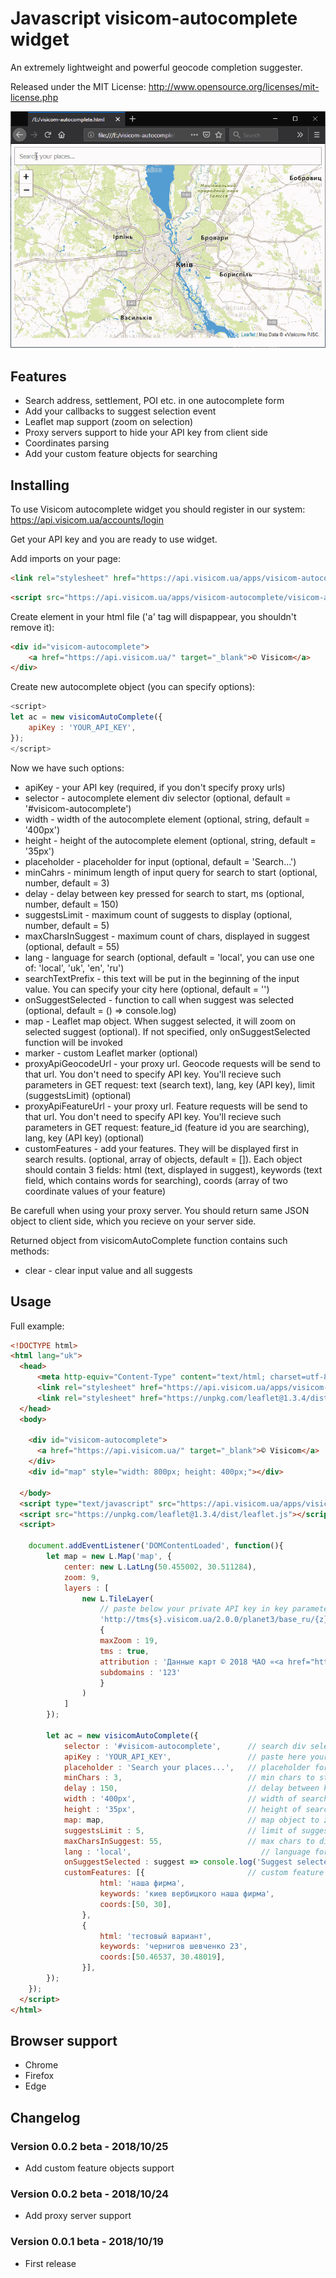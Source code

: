 Javascript visicom-autocomplete widget
===================

An extremely lightweight and powerful geocode completion suggester.

Released under the MIT License: http://www.opensource.org/licenses/mit-license.php

![visicom-autocomplete examples](autocomplete.gif)

## Features

* Search address, settlement, POI etc. in one autocomplete form
* Add your callbacks to suggest selection event
* Leaflet map support (zoom on selection)
* Proxy servers support to hide your API key from client side
* Coordinates parsing
* Add your custom feature objects for searching

## Installing
To use Visicom autocomplete widget you should register in our system: https://api.visicom.ua/accounts/login 

Get your API key and you are ready to use widget.

Add imports on your page:

```html
<link rel="stylesheet" href="https://api.visicom.ua/apps/visicom-autocomplete/visicom-autocomplete.min.css">
```

```html
<script src="https://api.visicom.ua/apps/visicom-autocomplete/visicom-autocomplete.min.js"></script>
```

Create element in your html file ('a' tag will dispappear, you shouldn't remove it):

```html
<div id="visicom-autocomplete">
    <a href="https://api.visicom.ua/" target="_blank">© Visicom</a>
</div>
```

Create new autocomplete object (you can specify options):
```javascript
<script>
let ac = new visicomAutoComplete({        
    apiKey : 'YOUR_API_KEY',
});
</script>
```

Now we have such options:
* apiKey - your API key (required, if you don't specify proxy urls)
* selector - autocomplete element div selector (optional, default = '#visicom-autocomplete')
* width - width of the autocomplete element (optional, string, default = '400px')
* height - height of the autocomplete element (optional, string, default = '35px')
* placeholder - placeholder for input (optional, default = 'Search...')
* minCahrs - minimum length of input query for search to start (optional, number, default = 3)
* delay - delay between key pressed for search to start, ms (optional, number, default = 150)
* suggestsLimit - maximum count of suggests to display (optional, number, default = 5)
* maxCharsInSuggest - maximum count of chars, displayed in suggest (optional, default = 55)
* lang - language for search (optional, default = 'local', you can use one of: 'local', 'uk', 'en', 'ru')
* searchTextPrefix - this text will be put in the beginning of the input value. You can specify your city here (optional, default = '')
* onSuggestSelected - function to call when suggest was selected (optional, default = () => console.log)
* map - Leaflet map object. When suggest selected, it will zoom on selected suggest (optional). If not specified, only onSuggestSelected function will be invoked
* marker - custom Leaflet marker (optional)
* proxyApiGeocodeUrl - your proxy url. Geocode requests will be send to that url. You don't need to specify API key. You'll recieve such parameters in GET request: text (search text), lang, key (API key), limit (suggestsLimit) (optional)
* proxyApiFeatureUrl - your proxy url. Feature requests will be send to that url. You don't need to specify API key. You'll recieve such parameters in GET request: feature_id (feature id you are searching), lang, key (API key) (optional)
* customFeatures - add your features. They will be displayed first in search results. (optional, array of objects, default = []). Each object should contain 3 fields: html (text, displayed in suggest), keywords (text field, which contains words for searching), coords (array of two coordinate values of your feature)

Be carefull when using your proxy server. You should return same JSON object to client side, which you recieve on your server side.

Returned object from visicomAutoComplete function contains such methods:
* clear - clear input value and all suggests

## Usage
Full example:
```html
<!DOCTYPE html>
<html lang="uk">
  <head>
      <meta http-equiv="Content-Type" content="text/html; charset=utf-8"/>
      <link rel="stylesheet" href="https://api.visicom.ua/apps/visicom-autocomplete/visicom-autocomplete.min.css">
      <link rel="stylesheet" href="https://unpkg.com/leaflet@1.3.4/dist/leaflet.css">
  </head>
  <body>
    
    <div id="visicom-autocomplete">
      <a href="https://api.visicom.ua/" target="_blank">© Visicom</a>
    </div>
    <div id="map" style="width: 800px; height: 400px;"></div>

  </body>
  <script type="text/javascript" src="https://api.visicom.ua/apps/visicom-autocomplete/visicom-autocomplete.min.js"></script>
  <script src="https://unpkg.com/leaflet@1.3.4/dist/leaflet.js"></script>
  <script>

    document.addEventListener('DOMContentLoaded', function(){
        let map = new L.Map('map', {
            center: new L.LatLng(50.455002, 30.511284), 
            zoom: 9,                                
            layers : [
                new L.TileLayer(
                    // paste below your private API key in key parameter
                    'http://tms{s}.visicom.ua/2.0.0/planet3/base_ru/{z}/{x}/{y}.png?key=YOUR_API_KEY',
                    {
                    maxZoom : 19,
                    tms : true,
                    attribution : 'Данные карт © 2018 ЧАО «<a href="https://visicom.ua/">Визиком</a>»',
                    subdomains : '123'
                    }        
                )
            ]
        }); 

        let ac = new visicomAutoComplete({        
            selector : '#visicom-autocomplete',      // search div selector
            apiKey : 'YOUR_API_KEY',                 // paste here your private API key
            placeholder : 'Search your places...',   // placeholder for search input
            minChars : 3,                            // min chars to start searching
            delay : 150,                             // delay between key pressed for search to start
            width : '400px',                         // width of search input
            height : '35px',                         // height of search input
            map: map,                                // map object to zoom on it
            suggestsLimit : 5,                       // limit of suggests to display
            maxCharsInSuggest: 55,                   // max chars to display in suggest
            lang : 'local',                             // language for searching
            onSuggestSelected : suggest => console.log('Suggest selected: ' + (suggest.html)), 
            customFeatures: [{                       // custom feature objects
                    html: 'наша фирма',
                    keywords: 'киев вербицкого наша фирма',
                    coords:[50, 30],
                },
                {
                    html: 'тестовый вариант',
                    keywords: 'чернигов шевченко 23',
                    coords:[50.46537, 30.48019],
                }],
        });
    });
  </script>
</html>
```

## Browser support
* Chrome
* Firefox
* Edge

## Changelog

### Version 0.0.2 beta - 2018/10/25

* Add custom feature objects support

### Version 0.0.2 beta - 2018/10/24

* Add proxy server support

### Version 0.0.1 beta - 2018/10/19

* First release
